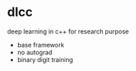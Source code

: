 # dlcc
deep learning in c++ for research purpose

- base framework
- no autograd
- binary digit training



